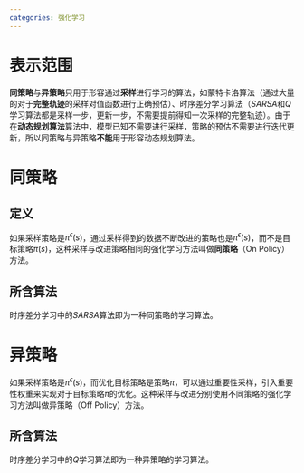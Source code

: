 ```yaml
---
categories: 强化学习
---
```


# 表示范围

**同策略**与**异策略**只用于形容通过**采样**进行学习的算法，如蒙特卡洛算法（通过大量的对于**完整轨迹**的采样对值函数进行正确预估）、时序差分学习算法（$SARSA$和$Q$学习算法都是采样一步，更新一步，不需要提前得知一次采样的完整轨迹）。由于在**动态规划算法**算法中，模型已知不需要进行采样，策略的预估不需要进行迭代更新，所以同策略与异策略**不能**用于形容动态规划算法。

# 同策略

## 定义

如果采样策略是$\pi^{\epsilon}(s)$，通过采样得到的数据不断改进的策略也是$\pi^{\epsilon}(s)$，而不是目标策略$\pi(s)$，这种采样与改进策略相同的强化学习方法叫做**同策略**（On Policy）方法。

## 所含算法

时序差分学习中的$SARSA$算法即为一种同策略的学习算法。

# 异策略

如果采样策略是$\pi^{\epsilon}(s)$，而优化目标策略是策略$\pi$，可以通过重要性采样，引入重要性权重来实现对于目标策略$\pi$的优化。这种采样与改进分别使用不同策略的强化学习方法叫做异策略（Off Policy）方法。

## 所含算法

时序差分学习中的$Q​$学习算法即为一种异策略的学习算法。